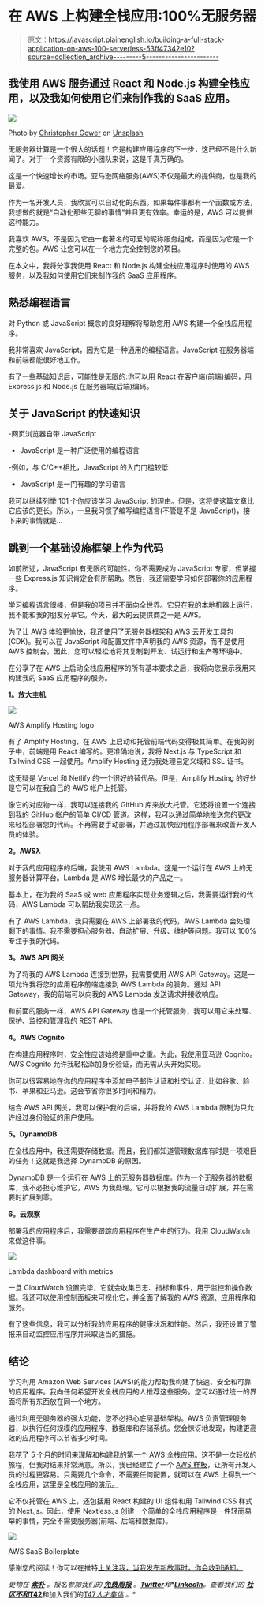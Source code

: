 # 在 AWS 上构建全栈应用:100%无服务器

> 原文：<https://javascript.plainenglish.io/building-a-full-stack-application-on-aws-100-serverless-53ff47342e10?source=collection_archive---------5----------------------->

## 我使用 AWS 服务通过 React 和 Node.js 构建全栈应用，以及我如何使用它们来制作我的 SaaS 应用。

![](img/361a0b6ac25e98f5238b637d1c8f32bc.png)

Photo by [Christopher Gower](https://unsplash.com/es/@cgower?utm_source=medium&utm_medium=referral) on [Unsplash](https://unsplash.com?utm_source=medium&utm_medium=referral)

无服务器计算是一个很大的话题！它是构建应用程序的下一步，这已经不是什么新闻了。对于一个资源有限的小团队来说，这是千真万确的。

这是一个快速增长的市场。亚马逊网络服务(AWS)不仅是最大的提供商，也是我的最爱。

作为一名开发人员，我欣赏可以自动化的东西。如果每件事都有一个函数或方法，我想做的就是“自动化那些无聊的事情”并且更有效率。幸运的是，AWS 可以提供这种能力。

我喜欢 AWS，不是因为它由一套著名的可爱的昵称服务组成，而是因为它是一个完整的包。AWS 让您可以在一个地方完全控制您的项目。

在本文中，我将分享我使用 React 和 Node.js 构建全栈应用程序时使用的 AWS 服务，以及我如何使用它们来制作我的 SaaS 应用程序。

## **熟悉编程语言**

对 Python 或 JavaScript 概念的良好理解将帮助您用 AWS 构建一个全栈应用程序。

我非常喜欢 JavaScript，因为它是一种通用的编程语言。JavaScript 在服务器端和前端都能很好地工作。

有了一些基础知识后，可能性是无限的:你可以用 React 在客户端(前端)编码，用 Express.js 和 Node.js 在服务器端(后端)编码。

## **关于 JavaScript 的快速知识**

-网页浏览器自带 JavaScript

- JavaScript 是一种广泛使用的编程语言

-例如，与 C/C++相比，JavaScript 的入门门槛较低

- JavaScript 是一门有趣的学习语言

我可以继续列举 101 个你应该学习 JavaScript 的理由。但是，这将使这篇文章比它应该的更长。所以，一旦我习惯了编写编程语言(不管是不是 JavaScript)，接下来的事情就是…

## **跳到一个基础设施框架上作为代码**

如前所述，JavaScript 有无限的可能性。你不需要成为 JavaScript 专家，但掌握一些 Express.js 知识肯定会有所帮助。然后，我还需要学习如何部署你的应用程序。

学习编程语言很棒，但是我的项目并不面向全世界。它只在我的本地机器上运行，我不能和我的朋友分享它。今天，最大的云提供商之一是 AWS。

为了让 AWS 体验更愉快，我还使用了无服务器框架和 AWS 云开发工具包(CDK)。我可以在 JavaScript 和配置文件中声明我的 AWS 资源，而不是使用 AWS 控制台。因此，您可以轻松地将其复制到开发、试运行和生产等环境中。

在分享了在 AWS 上启动全栈应用程序的所有基本要求之后，我将向您展示我用来构建我的 SaaS 应用程序的服务。

**1。放大主机**

![](img/addec48d254eee89dd1d0acbdf4251d9.png)

AWS Amplify Hosting logo

有了 Amplify Hosting，在 AWS 上启动和托管前端代码变得极其简单。在我的例子中，前端是用 React 编写的。更准确地说，我将 Next.js 与 TypeScript 和 Tailwind CSS 一起使用。Amplify Hosting 还为我处理自定义域和 SSL 证书。

这无疑是 Vercel 和 Netlify 的一个很好的替代品。但是，Amplify Hosting 的好处是它可以在我自己的 AWS 帐户上托管。

像它的对应物一样，我可以连接我的 GitHub 库来放大托管。它还将设置一个连接到我的 GitHub 帐户的简单 CI/CD 管道。这样，我可以通过简单地推送您的更改来轻松部署您的代码。不再需要手动部署，并通过加快应用程序部署来改善开发人员的体验。

**2。AWSλ**

对于我的应用程序的后端，我使用 AWS Lambda。这是一个运行在 AWS 上的无服务器计算平台。Lambda 是 AWS 增长最快的产品之一。

基本上，在为我的 SaaS 或 web 应用程序实现业务逻辑之后，我需要运行我的代码，AWS Lambda 可以帮助我实现这一点。

有了 AWS Lambda，我只需要在 AWS 上部署我的代码，AWS Lambda 会处理剩下的事情。我不需要担心服务器、自动扩展、升级、维护等问题。我可以 100%专注于我的代码。

**3。AWS API 网关**

为了将我的 AWS Lambda 连接到世界，我需要使用 AWS API Gateway。这是一项允许我将您的应用程序前端连接到 AWS Lambda 的服务。通过 API Gateway，我的前端可以向我的 AWS Lambda 发送请求并接收响应。

和前面的服务一样，AWS API Gateway 也是一个托管服务，我可以用它来处理、保护、监控和管理我的 REST API。

**4。AWS Cognito**

在构建应用程序时，安全性应该始终是重中之重。为此，我使用亚马逊 Cognito。AWS Cognito 允许我轻松添加身份验证，而无需从头开始实现。

你可以很容易地在你的应用程序中添加电子邮件认证和社交认证，比如谷歌、脸书、苹果和亚马逊。这会节省你很多时间和精力。

结合 AWS API 网关，我可以保护我的后端，并将我的 AWS Lambda 限制为只允许经过身份验证的用户使用。

**5。DynamoDB**

在全栈应用中，我还需要存储数据。而且，我们都知道管理数据库有时是一项艰巨的任务！这就是我选择 DynamoDB 的原因。

DynamoDB 是一个运行在 AWS 上的无服务器数据库。作为一个无服务器的数据库，我不必担心维护它，AWS 为我处理。它可以根据我的流量自动扩展，并在需要时扩展到零。

**6。云观察**

部署我的应用程序后，我需要跟踪应用程序在生产中的行为。我用 CloudWatch 来做这件事。

![](img/1f6c6cf931733ae2bb604bba5fbfca7c.png)

Lambda dashboard with metrics

一旦 CloudWatch 设置完毕，它就会收集日志、指标和事件，用于监控和操作数据。我还可以使用控制面板来可视化它，并全面了解我的 AWS 资源、应用程序和服务。

有了这些信息，我可以分析我的应用程序的健康状况和性能。然后，我还设置了警报来自动监控应用程序并采取适当的措施。

## **结论**

学习利用 Amazon Web Services (AWS)的能力帮助我构建了快速、安全和可靠的应用程序。我向任何希望开发全栈应用的人推荐这些服务。您可以通过统一的界面将所有东西放在同一个地方。

通过利用无服务器的强大功能，您不必担心底层基础架构。AWS 负责管理服务器，以执行任何规模的应用程序、数据库和存储系统。您会惊讶地发现，构建更高效的应用程序可以节省多少时间。

我花了 5 个月的时间来理解和构建我的第一个 AWS 全栈应用。这不是一次轻松的旅程，但我对结果非常满意。所以，我已经建立了一个 [AWS 样板](https://nextlessjs.com)，让所有开发人员的过程更容易。只需要几个命令，不需要任何配置，就可以在 AWS 上得到一个全栈应用，这里是全栈应用的[演示。](https://demo.nextlessjs.com)

它不仅托管在 AWS 上，还包括用 React 构建的 UI 组件和用 Tailwind CSS 样式的 Next.js。因此，使用 Nextless.js 创建一个简单的全栈应用程序是一件轻而易举的事情，完全不需要服务器(前端、后端和数据库)。

![](img/b919aff00dc623c0e963dc8dc38e8df6.png)

AWS SaaS Boilerplate

感谢您的阅读！你可以在推特[上关注我，当我发布新故事时，你会收到通知。](https://twitter.com/ixartz)

*更物在* [***素朴***](https://plainenglish.io/) *。报名参加我们的* [***免费周报***](http://newsletter.plainenglish.io/) *。*[***Twitter***](https://twitter.com/inPlainEngHQ)*和**[***LinkedIn***](https://www.linkedin.com/company/inplainenglish/)*。查看我们的* [***社区不和*T42**](https://discord.gg/GtDtUAvyhW)和加入我们的[T47*人才集体*](https://inplainenglish.pallet.com/talent/welcome) *。**
